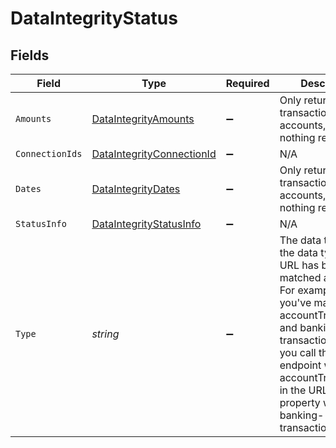 # DataIntegrityStatus


## Fields

| Field                                                                                                                                                                                                                                                            | Type                                                                                                                                                                                                                                                             | Required                                                                                                                                                                                                                                                         | Description                                                                                                                                                                                                                                                      |
| ---------------------------------------------------------------------------------------------------------------------------------------------------------------------------------------------------------------------------------------------------------------- | ---------------------------------------------------------------------------------------------------------------------------------------------------------------------------------------------------------------------------------------------------------------- | ---------------------------------------------------------------------------------------------------------------------------------------------------------------------------------------------------------------------------------------------------------------- | ---------------------------------------------------------------------------------------------------------------------------------------------------------------------------------------------------------------------------------------------------------------- |
| `Amounts`                                                                                                                                                                                                                                                        | [DataIntegrityAmounts](../../models/shared/DataIntegrityAmounts.md)                                                                                                                                                                                              | :heavy_minus_sign:                                                                                                                                                                                                                                               | Only returned for transactions. For accounts, there is nothing returned.                                                                                                                                                                                         |
| `ConnectionIds`                                                                                                                                                                                                                                                  | [DataIntegrityConnectionId](../../models/shared/DataIntegrityConnectionId.md)                                                                                                                                                                                    | :heavy_minus_sign:                                                                                                                                                                                                                                               | N/A                                                                                                                                                                                                                                                              |
| `Dates`                                                                                                                                                                                                                                                          | [DataIntegrityDates](../../models/shared/DataIntegrityDates.md)                                                                                                                                                                                                  | :heavy_minus_sign:                                                                                                                                                                                                                                               | Only returned for transactions. For accounts, there is nothing returned.                                                                                                                                                                                         |
| `StatusInfo`                                                                                                                                                                                                                                                     | [DataIntegrityStatusInfo](../../models/shared/DataIntegrityStatusInfo.md)                                                                                                                                                                                        | :heavy_minus_sign:                                                                                                                                                                                                                                               | N/A                                                                                                                                                                                                                                                              |
| `Type`                                                                                                                                                                                                                                                           | *string*                                                                                                                                                                                                                                                         | :heavy_minus_sign:                                                                                                                                                                                                                                               | The data type which the data type in the URL has been matched against. For example, if you've matched accountTransactions and banking-transactions, and you call this endpoint with accountTransactions in the URL, this property would be banking-transactions. |